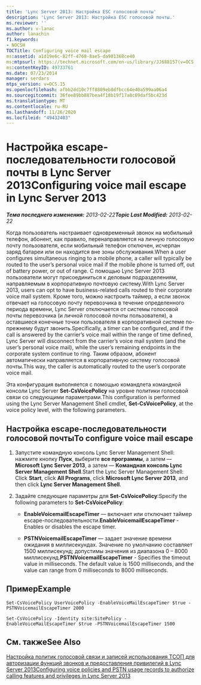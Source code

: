 ```yaml
---
title: 'Lync Server 2013: Настройка ESC голосовой почты'
description: 'Lync Server 2013: Настройка ESC голосовой почты.'
ms.reviewer: ''
ms.author: v-lanac
author: lanachin
f1.keywords:
- NOCSH
TOCTitle: Configuring voice mail escape
ms:assetid: a1d19e6c-82ff-4768-8ae5-da981368ce40
ms:mtpsurl: https://technet.microsoft.com/en-us/library/JJ688157(v=OCS.15)
ms:contentKeyID: 49733761
ms.date: 07/23/2014
manager: serdars
mtps_version: v=OCS.15
ms.openlocfilehash: afbb2dd10c7ff8809eb8dfbcc64e40a599aa06a4
ms.sourcegitcommit: 36fee89bb887bea4f18b19f17a8c69daf5bc423d
ms.translationtype: MT
ms.contentlocale: ru-RU
ms.lasthandoff: 11/26/2020
ms.locfileid: "49432403"
---
```

# <a name="configuring-voice-mail-escape-in-lync-server-2013"></a><span data-ttu-id="cd0dc-103">Настройка escape-последовательности голосовой почты в Lync Server 2013</span><span class="sxs-lookup"><span data-stu-id="cd0dc-103">Configuring voice mail escape in Lync Server 2013</span></span>

<div data-xmlns="http://www.w3.org/1999/xhtml">

<div class="topic" data-xmlns="http://www.w3.org/1999/xhtml" data-msxsl="urn:schemas-microsoft-com:xslt" data-cs="https://msdn.microsoft.com/">

<div data-asp="https://msdn2.microsoft.com/asp">



</div>

<div id="mainSection">

<div id="mainBody"><span data-ttu-id="cd0dc-104">

<span> </span></span><span class="sxs-lookup"><span data-stu-id="cd0dc-104">

<span> </span></span></span>

<span data-ttu-id="cd0dc-105">_**Тема последнего изменения:** 2013-02-22_</span><span class="sxs-lookup"><span data-stu-id="cd0dc-105">_**Topic Last Modified:** 2013-02-22_</span></span>

<span data-ttu-id="cd0dc-106">Когда пользователь настраивает одновременный звонок на мобильный телефон, абонент, как правило, перенаправляется на личную голосовую почту пользователя, если мобильный телефон отключен, исчерпан заряд батареи или он находится вне зоны обслуживания.</span><span class="sxs-lookup"><span data-stu-id="cd0dc-106">When a user configures simultaneous ringing to a mobile phone, a caller will typically be routed to the user’s personal voice mail if the mobile phone is turned off, out of battery power, or out of range.</span></span> <span data-ttu-id="cd0dc-107">С помощью Lync Server 2013 пользователи могут присоединиться к деловым подразделениям, направляемым в корпоративную почтовую систему.</span><span class="sxs-lookup"><span data-stu-id="cd0dc-107">With Lync Server 2013, users can opt to have business-related calls routed to their corporate voice mail system.</span></span> <span data-ttu-id="cd0dc-108">Кроме того, можно настроить таймер, а если звонок отвечает на голосовую почту перевозчика в течение определенного периода времени, Lync Server отключается от системы голосовой почты перевозчика (и личной голосовой почты пользователя), а оставшиеся конечные точки пользователя в корпоративной системе по-прежнему будут звонить.</span><span class="sxs-lookup"><span data-stu-id="cd0dc-108">Specifically, a timer can be configured, and if the call is answered by the carrier’s voice mail within the range of time defined, Lync Server will disconnect from the carrier’s voice mail system (and the user’s personal voice mail), while the user’s remaining endpoints in the corporate system continue to ring.</span></span> <span data-ttu-id="cd0dc-109">Таким образом, абонент автоматически направляется в корпоративную систему голосовой почты.</span><span class="sxs-lookup"><span data-stu-id="cd0dc-109">This way, the caller is automatically routed to the user’s corporate voice mail.</span></span>

<span data-ttu-id="cd0dc-110">Эта конфигурация выполняется с помощью командлета командной консоли Lync Server **Set-CsVoicePolicy** на уровне политики голосовой связи со следующими параметрами.</span><span class="sxs-lookup"><span data-stu-id="cd0dc-110">This configuration is performed using the Lync Server Management Shell cmdlet, **Set-CsVoicePolicy**, at the voice policy level, with the following parameters.</span></span>

<div>

## <a name="to-configure-voice-mail-escape"></a><span data-ttu-id="cd0dc-111">Настройка escape-последовательности голосовой почты</span><span class="sxs-lookup"><span data-stu-id="cd0dc-111">To configure voice mail escape</span></span>

1.  <span data-ttu-id="cd0dc-112">Запустите командную консоль Lync Server Management Shell: нажмите кнопку **Пуск**, выберите **все программы**, а затем — **Microsoft Lync Server 2013**, а затем — **Командная консоль Lync Server Management Shell**.</span><span class="sxs-lookup"><span data-stu-id="cd0dc-112">Start the Lync Server Management Shell: Click **Start**, click **All Programs**, click **Microsoft Lync Server 2013**, and then click **Lync Server Management Shell**.</span></span>

2.  <span data-ttu-id="cd0dc-113">Задайте следующие параметры для **Set-CsVoicePolicy**:</span><span class="sxs-lookup"><span data-stu-id="cd0dc-113">Specify the following parameters to **Set-CsVoicePolicy**:</span></span>
    
      - <span data-ttu-id="cd0dc-114">**EnableVoicemailEscapeTimer** — включает или отключает таймер escape-последовательности.</span><span class="sxs-lookup"><span data-stu-id="cd0dc-114">**EnableVoicemailEscapeTimer** - Enables or disables the escape timer.</span></span>
    
      - <span data-ttu-id="cd0dc-p102">**PSTNVoicemailEscapeTimer** — задает значение времени ожидания в миллисекундах. Значение по умолчанию составляет 1500 миллисекунд; допустимы значения из диапазона 0 – 8000 миллисекунд.</span><span class="sxs-lookup"><span data-stu-id="cd0dc-p102">**PSTNVoicemailEscapeTimer** - Specifies the timeout value in milliseconds. The default value is 1500 milliseconds, and the value can range from 0 milliseconds to 8000 milliseconds.</span></span>

</div>

<div>

## <a name="example"></a><span data-ttu-id="cd0dc-117">Пример</span><span class="sxs-lookup"><span data-stu-id="cd0dc-117">Example</span></span>

    Set-CsVoicePolicy UserVoicePolicy -EnableVoiceMailEscapeTimer $true - PSTNVoicemailEscapeTimer 2000
    
    Set-CsVoicePolicy -Identity site:SitePolicy -EnableVoiceMailEscapeTimer $true -PSTNVoicemailEscapeTimer 1500

</div>

<div>

## <a name="see-also"></a><span data-ttu-id="cd0dc-118">См. также</span><span class="sxs-lookup"><span data-stu-id="cd0dc-118">See Also</span></span>


[<span data-ttu-id="cd0dc-119">Настройка политик голосовой связи и записей использования ТСОП для авторизации функций звонков и предоставления привилегий в Lync Server 2013</span><span class="sxs-lookup"><span data-stu-id="cd0dc-119">Configuring voice policies and PSTN usage records to authorize calling features and privileges in Lync Server 2013</span></span>](lync-server-2013-configuring-voice-policies-and-pstn-usage-records-to-authorize-calling-features-and-privileges.md)  
  

<span data-ttu-id="cd0dc-120"></div>

</div>

<span> </span>

</div>

</div>

</span><span class="sxs-lookup"><span data-stu-id="cd0dc-120"></div>

</div>

<span> </span>

</div>

</div>

</span></span></div>


